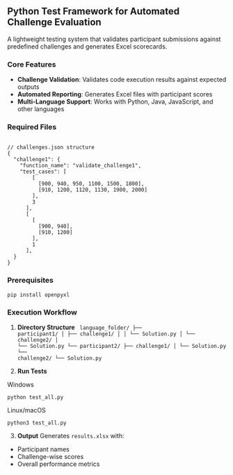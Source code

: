 ## Python Test Framework for Automated Challenge Evaluation

A lightweight testing system that validates participant submissions against predefined challenges and generates Excel scorecards.

### Core Features

- **Challenge Validation**: Validates code execution results against expected outputs
- **Automated Reporting**: Generates Excel files with participant scores
- **Multi-Language Support**: Works with Python, Java, JavaScript, and other languages

### Required Files

<code>
// challenges.json structure
{
  "challenge1": {
    "function_name": "validate_challenge1",
    "test_cases": [
        [
          [900, 940, 950, 1100, 1500, 1800],
          [910, 1200, 1120, 1130, 1900, 2000]
        ],
        3
      ],
      [
        [
          [900, 940],
          [910, 1200]
        ],
        1
      ],
  }
}
</code>

### Prerequisites

`pip install openpyxl`

### Execution Workflow

1. **Directory Structure**
   <code>
   language_folder/
   ├── participant1/
   │ ├── challenge1/
   │ │ └── Solution.py
   │ └── challenge2/
   │ └── Solution.py
   └── participant2/
   ├── challenge1/
   │ └── Solution.py
   └── challenge2/
   └── Solution.py
   </code>

2. **Run Tests**

Windows

`python test_all.py`

Linux/macOS

`python3 test_all.py`

3. **Output**
   Generates `results.xlsx` with:

- Participant names
- Challenge-wise scores
- Overall performance metrics
